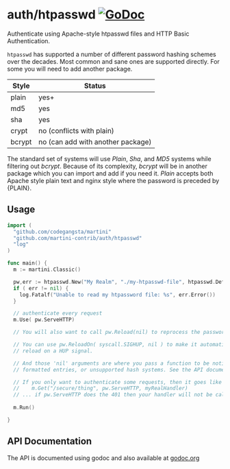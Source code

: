 # auth/htpasswd [![GoDoc](https://godoc.org/github.com/jimstudt/auth/htpasswd?status.png)](http://godoc.org/github.com/jimstudt/auth/htpasswd)

Authenticate using Apache-style htpasswd files and HTTP Basic Authentication.

`htpasswd` has supported a number of different password hashing schemes over the
decades. Most common and sane ones are supported directly. For some you will need
to add another package.

| Style | Status |
|-------|--------|
| plain | yes+   |
| md5   | yes    |
| sha   | yes    |
| crypt | no (conflicts with plain)     |
| bcrypt | no (can add with another package)   |

The standard set of systems will use *Plain*, *Sha*, and *MD5* systems while filtering out *bcrypt*.
Because of its complexity, *bcrypt* will be in another package which you can import and
add if you need it. *Plain* accepts both Apache style plain text and nginx style where the 
password is preceded by {PLAIN}.

## Usage

~~~ go
import (
  "github.com/codegangsta/martini"
  "github.com/martini-contrib/auth/htpasswd"
  "log"
)

func main() {
  m := martini.Classic()

  pw,err := htpasswd.New("My Realm", "./my-htpasswd-file", htpasswd.DefaultSystems, nil)
  if ( err != nil) {
    log.Fatalf("Unable to read my htpassword file: %s", err.Error())
  }

  // authenticate every request
  m.Use( pw.ServeHTTP)

  // You will also want to call pw.Reload(nil) to reprocess the password file when it changes.

  // You can use pw.ReloadOn( syscall.SIGHUP, nil ) to make it automatically
  // reload on a HUP signal.

  // And those 'nil' arguments are where you pass a function to be notified about illegally 
  // formatted entries, or unsupported hash systems. See the API documents.

  // If you only want to authenticate some requests, then it goes like this...
  //    m.Get("/secure/thing", pw.ServeHTTP, myRealHandler)
  // ... if pw.ServeHTTP does the 401 then your handler will not be called
 
  m.Run()

}
~~~

## API Documentation

The API is documented using godoc and also available at [godoc.org](http://godoc.org/github.com/jimstudt/auth/htpasswd)
~~~



